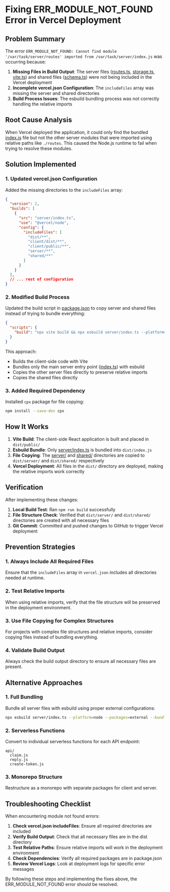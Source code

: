 # Fixing ERR_MODULE_NOT_FOUND Error in Vercel Deployment

## Problem Summary

The error `ERR_MODULE_NOT_FOUND: Cannot find module '/var/task/server/routes' imported from /var/task/server/index.js` was occurring because:

1. **Missing Files in Build Output**: The server files ([routes.ts](file:///c:/xampp/htdocs/src/HappyBirthdayReel/server/routes.ts), [storage.ts](file:///c:/xampp/htdocs/src/HappyBirthdayReel/server/storage.ts), [vite.ts](file:///c:/xampp/htdocs/src/HappyBirthdayReel/server/vite.ts)) and shared files ([schema.ts](file:///c:/xampp/htdocs/src/HappyBirthdayReel/shared/schema.ts)) were not being included in the Vercel deployment
2. **Incomplete vercel.json Configuration**: The `includeFiles` array was missing the server and shared directories
3. **Build Process Issues**: The esbuild bundling process was not correctly handling the relative imports

## Root Cause Analysis

When Vercel deployed the application, it could only find the bundled [index.js](file:///c:/xampp/htdocs/src/HappyBirthdayReel/server/index.ts) file but not the other server modules that were imported using relative paths like `./routes`. This caused the Node.js runtime to fail when trying to resolve these modules.

## Solution Implemented

### 1. Updated vercel.json Configuration

Added the missing directories to the `includeFiles` array:

```json
{
  "version": 2,
  "builds": [
    {
      "src": "server/index.ts",
      "use": "@vercel/node",
      "config": {
        "includeFiles": [
          "dist/**",
          "client/dist/**",
          "client/public/**",
          "server/**",
          "shared/**"
        ]
      }
    }
  ],
  // ... rest of configuration
}
```

### 2. Modified Build Process

Updated the build script in [package.json](file:///c:/xampp/htdocs/src/HappyBirthdayReel/package.json) to copy server and shared files instead of trying to bundle everything:

```json
{
  "scripts": {
    "build": "npx vite build && npx esbuild server/index.ts --platform=node --packages=external --bundle --format=esm --outdir=dist && npx cpx \"server/**/*\" dist/server && npx cpx \"shared/**/*\" dist/shared"
  }
}
```

This approach:
- Builds the client-side code with Vite
- Bundles only the main server entry point ([index.ts](file:///c:/xampp/htdocs/src/HappyBirthdayReel/server/index.ts)) with esbuild
- Copies the other server files directly to preserve relative imports
- Copies the shared files directly

### 3. Added Required Dependency

Installed `cpx` package for file copying:

```bash
npm install --save-dev cpx
```

## How It Works

1. **Vite Build**: The client-side React application is built and placed in `dist/public/`
2. **Esbuild Bundle**: Only [server/index.ts](file:///c:/xampp/htdocs/src/HappyBirthdayReel/server/index.ts) is bundled into `dist/index.js`
3. **File Copying**: The [server/](file:///c:/xampp/htdocs/src/HappyBirthdayReel/server/) and [shared/](file:///c:/xampp/htdocs/src/HappyBirthdayReel/shared/) directories are copied to `dist/server/` and `dist/shared/` respectively
4. **Vercel Deployment**: All files in the `dist/` directory are deployed, making the relative imports work correctly

## Verification

After implementing these changes:

1. **Local Build Test**: Ran `npm run build` successfully
2. **File Structure Check**: Verified that `dist/server/` and `dist/shared/` directories are created with all necessary files
3. **Git Commit**: Committed and pushed changes to GitHub to trigger Vercel deployment

## Prevention Strategies

### 1. Always Include All Required Files
Ensure that the `includeFiles` array in `vercel.json` includes all directories needed at runtime.

### 2. Test Relative Imports
When using relative imports, verify that the file structure will be preserved in the deployment environment.

### 3. Use File Copying for Complex Structures
For projects with complex file structures and relative imports, consider copying files instead of bundling everything.

### 4. Validate Build Output
Always check the build output directory to ensure all necessary files are present.

## Alternative Approaches

### 1. Full Bundling
Bundle all server files with esbuild using proper external configurations:

```bash
npx esbuild server/index.ts --platform=node --packages=external --bundle --format=esm --outdir=dist --external:@shared/* --external:./routes --external:./vite --external:./storage
```

### 2. Serverless Functions
Convert to individual serverless functions for each API endpoint:

```
api/
  claim.js
  reply.js
  create-token.js
```

### 3. Monorepo Structure
Restructure as a monorepo with separate packages for client and server.

## Troubleshooting Checklist

When encountering module not found errors:

1. **Check vercel.json includeFiles**: Ensure all required directories are included
2. **Verify Build Output**: Check that all necessary files are in the dist directory
3. **Test Relative Paths**: Ensure relative imports will work in the deployment environment
4. **Check Dependencies**: Verify all required packages are in package.json
5. **Review Vercel Logs**: Look at deployment logs for specific error messages

By following these steps and implementing the fixes above, the ERR_MODULE_NOT_FOUND error should be resolved.